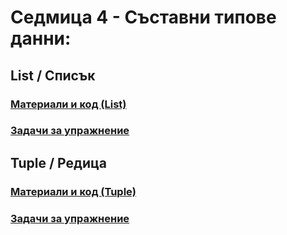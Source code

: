 # Седмица 4 - Съставни типове данни:
## List / Списък
### [Материали и код (List)](https://github.com/Kaisiq/UP-Students/blob/main/week04/list.md)
### [Задачи за упражнение](https://github.com/Kaisiq/UP-Students/blob/main/week04/list_tasks.md)<br>

## Tuple / Редица
### [Материали и код (Tuple)](https://github.com/Kaisiq/UP-Students/blob/main/week04/tuple.md)
### [Задачи за упражнение](https://github.com/Kaisiq/UP-Students/blob/main/week04/tuple_tasks.md)<br>